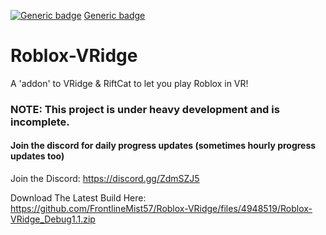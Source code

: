 [![Generic badge](https://img.shields.io/badge/Version-0.3.4-yellow)](https://github.com/FrontlineMist57/Roblox-VRidge/releases)
[Generic badge](https://img.shields.io/badge/Stability-poor-red)

# Roblox-VRidge
A 'addon' to VRidge &amp; RiftCat to let you play Roblox in VR!

### NOTE: This project is under heavy development and is incomplete.
#### Join the discord for daily progress updates (sometimes hourly progress updates too)

Join the Discord: https://discord.gg/ZdmSZJ5

Download The Latest Build Here: https://github.com/FrontlineMist57/Roblox-VRidge/files/4948519/Roblox-VRidge_Debug1.1.zip
